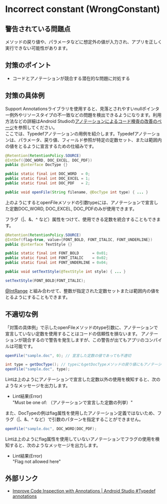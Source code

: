# Incorrect constant (WrongConstant)

## 警告されている問題点

メソッドの戻り値や、パラメータなどに想定外の値が入力され、アプリを正しく実行できない可能性があります。

## 対策のポイント

-   コードとアノテーションが競合する潜在的な問題に対処する

## 対策の具体例

Support Annotationsライブラリを使用すると、見落とされやすいnullポインター例外やリソースタイプの不一致などの問題を検出できるようになります。利用方法などの詳細はAndroid Studioの[アノテーションによるコード検査の改善のページ][0]を参照してください。  
ここでは、Typedefアノテーションの用例を紹介します。Typedefアノテーションは、パラメータ、戻り値、フィールド参照が特定の定数セット、または範囲内の値をとるように宣言するための仕組みです。  

```java
@Retention(RetentionPolicy.SOURCE)
@IntDef({DOC_WORD, DOC_EXCEL, DOC_PDF})
public @interface DocType {}

public static final int DOC_WORD  = 0;
public static final int DOC_EXCEL = 1;
public static final int DOC_PDF   = 2;

public void openFile(String filename, @DocType int type) { ... }
```

上のようにするとopenFileメソッドの引数typeには、アノテーションで宣言した定数DOC_WORD, DOC_EXCEL, DOC_PDFのみが使用できます。

フラグ（|、&、^ など）属性をつけて、使用できる定数を統合することもできます。

```java
@Retention(RetentionPolicy.SOURCE)
@IntDef(flag=true, value={FONT_BOLD, FONT_ITALIC, FONT_UNDERLINE})
public @interface TextStyle {}

public static final int FONT_BOLD      = 0x01;
public static final int FONT_ITALIC    = 0x02;
public static final int FONT_UNDERLINE = 0x04;

public void setTextStyle(@TextStyle int style) { ... }

setTextStyle(FONT_BOLD|FONT_ITALIC);
```

[@IntRange][2] と組み合わせて、整数が指定された定数セットまたは範囲内の値をとるようにすることもできます。

## 不適切な例

「対策の具体例」で示したopenFileメソッドのtype引数に、アノテーションで宣言していない定数を使用することはコードの信頼性を損ないます。
アノテーションが競合するので警告を発生しますが、この警告が出てもアプリのコンパイルは可能です。

```java
openFile("sample.doc", 0); // 宣言した定数の値であっても不適切

int type = getDocType(); // typeにもgetDocTypeメソッドの戻り値にもアノテーションがあれば不適切とはならない
openFile("sample.doc", type);
```

Lintは上のようにアノテーションで宣言した定数以外の使用を検知すると、次のようなメッセージを出力します。

-   Lint結果(Error)  
    "Must be one of: （アノテーションで宣言した定数の列挙）"

また、DocTypeの例はflag属性を使用したアノテーション定義ではないため、フラグ（|、&、^ など）で引数のパターンを指定することができません。

```java
openFile("sample.doc", DOC_WORD|DOC_PDF);
```

Lintは上のようにflag属性を使用していないアノテーションでフラグの使用を検知すると、次のようなメッセージを出力します。

-   Lint結果(Error)  
    "Flag not allowed here"

## 外部リンク

-   [Improve Code Inspection with Annotations | Android Studio #Typedef annotations][1]


[0]: https://developer.android.com/studio/write/annotations.html
[1]: https://developer.android.com/studio/write/annotations.html#enum-annotations
[2]: https://developer.android.com/reference/android/support/annotation/IntRange.html